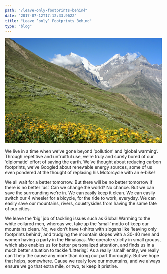 ```yaml
---
path: "/leave-only-footprints-behind"
date: "2017-07-12T17:12:33.962Z"
title: "Leave ‘only’ Footprints Behind"
type: "blog"
---
```


![Leave ‘only’ Footprints Behind](./1.jpg)

We live in a time when we’ve gone beyond ‘pollution’ and ‘global warming’. Through repetitive and unfruitful use, we’re truly and surely bored of our ‘diplomatic’ effort of saving the earth. We’ve thought about reducing carbon footprints, we’ve Googled about renewable energy sources, some of us even pondered at the thought of replacing his Motorcycle with an e-bike!

We all wait for a better tomorrow. But there will be no better tomorrow if there is no better ‘us’. Can we change the world? No chance. But we can save the surrounding we’re in. We can easily keep it clean. We can easily switch our 4 wheeler for a bicycle, for the ride to work, everyday. We can easily save our mountains, rivers, countrysides from having the same fate of our cities.

We leave the ‘big’ job of tackling issues such as Global Warming to the white collared men, whereas we, take up the ‘small’ motto of keep our mountains clean. No, we don’t have t-shirts with slogans like ‘leaving only footprints behind’, and trudging the mountain slopes with a 30-40 men and women having a party in the Himalayas. We operate strictly in small groups, which also enables us for better personalized attention, and finds us in a much better situation to tackle ‘Littering’.
As a really ‘small’ entity, we really can’t help the cause any more than doing our part thoroughly. But we hope that helps, somewhere. Cause we really love our mountains, and we always ensure we go that extra mile, or two, to keep it pristine.
